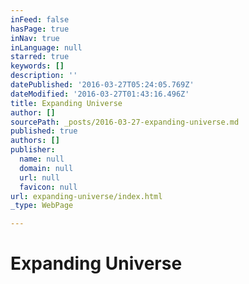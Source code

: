 ```yaml
---
inFeed: false
hasPage: true
inNav: true
inLanguage: null
starred: true
keywords: []
description: ''
datePublished: '2016-03-27T05:24:05.769Z'
dateModified: '2016-03-27T01:43:16.496Z'
title: Expanding Universe
author: []
sourcePath: _posts/2016-03-27-expanding-universe.md
published: true
authors: []
publisher:
  name: null
  domain: null
  url: null
  favicon: null
url: expanding-universe/index.html
_type: WebPage

---
```

# Expanding Universe